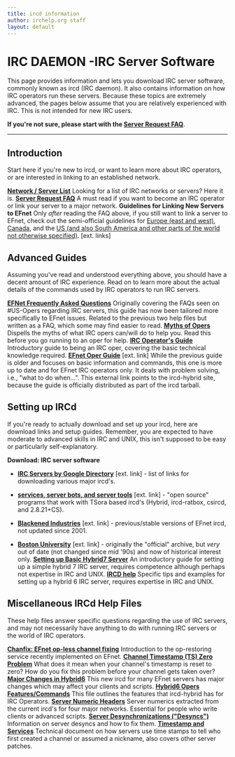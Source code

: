 ```yaml
---
title: ircd information
author: irchelp.org staff
layout: default
---
```



# IRC DAEMON -IRC Server Software

This page provides information and lets you download IRC server software,
commonly known as ircd (IRC daemon). It also contains information on how IRC
operators run these servers. Because these topics are extremely advanced, the
pages below assume that you are relatively experienced with IRC. This is not
intended for new IRC users.

**If you're not sure, please start with the [Server Request FAQ](server-request.html)**.

* * *

## Introduction

Start here if you're new to ircd, or want to learn more about IRC operators,
or are interested in linking to an established network.

**[Network / Server List](/irchelp/networks/)**      Looking for a list of IRC networks or servers? Here it is. **[Server Request FAQ](server-request.html)**      A must read if you want to become an IRC operator or link your server to a major network. **Guidelines for Linking New Servers to EFnet**      Only *after* reading the FAQ above, if you still want to link a server to EFnet, check out the semi-official guidelines for [Europe (east and west)](http://www.efnet.org/?module=docs&doc=18&type=html), [Canada](http://www.efnet.org/?module=docs&doc=21&type=html), and the [US (and also South America and other parts of the world not otherwise specified)](http://efnet.us/). [ext. links]

## Advanced Guides

Assuming you've read and understood everything above, you should have a decent
amount of IRC experience. Read on to learn more about the actual details of
the commands used by IRC operators to run IRC servers.

**[EFNet Frequently Asked Questions](efnetfaq.html)**      Originally covering the FAQs seen on #US-Opers regarding IRC servers, this guide has now been tailored more specifically to EFnet issues. Related to the previous two help files but written as a FAQ, which some may find easier to read. **[Myths of Opers](opermyth.html)**      Dispells the myths of what IRC opers can/will do to help you. Read this before you go running to an oper for help. **[IRC Operator's Guide](ircopguide.html)**      Introductory guide to being an IRC oper, covering the basic technical knowledge required. **[EFnet Oper Guide](http://www.ircd-hybrid.org/docs/operguide.txt)** [ext. link]      While the previous guide is older and focuses on basic information and commands, this one is more up to date and for EFnet IRC operators only. It deals with problem solving, i.e., "what to do when...". This external link points to the ircd-hybrid site, because the guide is officially distributed as part of the ircd tarball.

## Setting up IRCd

If you're ready to actually download and set up your ircd, here are download
links and setup guides. Remember, you are expected to have moderate to
advanced skills in IRC and UNIX, this isn't supposed to be easy or
particularly self-explanatory.

**Download: IRC server software**

  * **[IRC Servers by Google Directory](http://directory.google.com/Top/Computers/Software/Internet/Servers/Chat/IRC/)** [ext. link] - list of links for downloading various major ircd's.
  * **[services, server bots, and server tools](http://ircd.botbay.net/)** [ext. link] - "open source" programs that work with TSora based ircd's (Hybrid, ircd-ratbox, csircd, and 2.8.21+CS).
  * **[Blackened Industries](ftp://ftp.blackened.com/pub/irc/ircservers/)** [ext. link] - previous/stable versions of EFnet ircd, not updated since 2001.

  * **[Boston University](ftp://cs-pub.bu.edu/pub/irc/servers/)** [ext. link] - originally the "official" archive, but _very_ out of date (not changed since mid '90s) and now of historical interest only.
**[Setting up Basic Hybrid7 Server](h7setup.html)**      An introductory guide for setting up a simple hybrid 7 IRC server, requires competence although perhaps not expertise in IRC and UNIX. **[IRCD help](http://www.alleged.com/faq/)**      Specific tips and examples for setting up a hybrid 6 IRC server, requires expertise in IRC and UNIX.

## Miscellaneous IRCd Help Files

These help files answer specific questions regarding the use of IRC servers,
and may not necessarily have anything to do with running IRC servers or the
world of IRC operators.

**[Chanfix: EFnet op-less channel fixing](chanfix.html)**      Introduction to the op-restoring service recently implemented on EFnet. **[Channel Timestamp (TS) Zero Problem](ts0.html)**      What does it mean when your channel's timestamp is reset to zero? How do you fix this problem before your channel gets taken over? **[Major Changes in Hybrid6](hybrid6.html)**      This new ircd for many EFnet servers has major changes which may affect your clients and scripts. **[Hybrid6 Opers Features/Commands](opers.txt)**      This file outlines the features that ircd-hybrid has for IRC Operators. **[Server Numeric Headers](numerics.html)**      Server numerics extracted from the current ircd's for four major networks. Essential for people who write clients or advanced scripts. **[Server Desynchronizations ("Desyncs")](desync.html)**      Information on server desyncs and how to fix them. **[Timestamp and Services](ircserv.html)**      Technical document on how servers use time stamps to tell who first created a channel or assumed a nickname, also covers other server patches.

